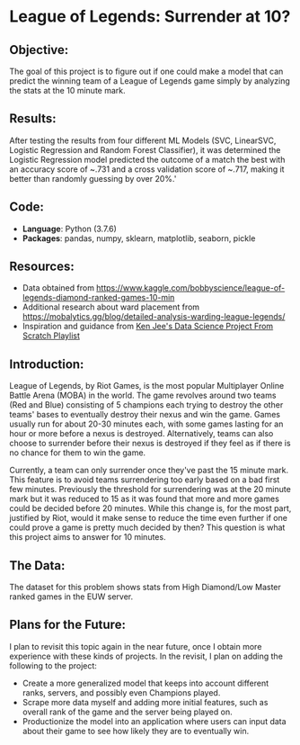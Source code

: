 # League of Legends: Surrender at 10?

## Objective:
  The goal of this project is to figure out if one could make a model that can predict the winning team of a League of Legends game simply by analyzing the stats at the 10 minute mark.
  
## Results:
  After testing the results from four different ML Models (SVC, LinearSVC, Logistic Regression and Random Forest Classifier), it was determined the Logistic Regression  model predicted the outcome of a match the best with an accuracy score of ~.731 and a cross validation score of ~.717, making it better than randomly guessing by over 20%.'
  
## Code:
* **Language**: Python (3.7.6)
* **Packages**: pandas, numpy, sklearn, matplotlib, seaborn, pickle
  
## Resources:
* Data obtained from https://www.kaggle.com/bobbyscience/league-of-legends-diamond-ranked-games-10-min
* Additional research about ward placement from https://mobalytics.gg/blog/detailed-analysis-warding-league-legends/
* Inspiration and guidance from [Ken Jee's Data Science Project From Scratch Playlist](https://www.youtube.com/playlist?list=PL2zq7klxX5ASFejJj80ob9ZAnBHdz5O1t)
  
## Introduction: 
  League of Legends, by Riot Games, is the most popular Multiplayer Online Battle Arena (MOBA) in the world. The game revolves around two teams (Red and Blue) consisting of 5 champions each trying to destroy the other teams' bases to eventually destroy their nexus and win the game. Games usually run for about 20-30 minutes each, with some games lasting for an hour or more before a nexus is destroyed. Alternatively, teams can also choose to surrender before their nexus is destroyed if they feel as if there is no chance for them to win the game.

  Currently, a team can only surrender once they've past the 15 minute mark. This feature is to avoid teams surrendering too early based on a bad first few minutes. Previously the threshold for surrendering was at the 20 minute mark but it was reduced to 15 as it was found that more and more games could be decided before 20 minutes. While this change is, for the most part, justified by Riot, would it make sense to reduce the time even further if one could prove a game is pretty much decided by then? This question is what this project aims to answer for 10 minutes.

## The Data:
  The dataset for this problem shows stats from High Diamond/Low Master ranked games in the EUW server.

## Plans for the Future:
  I plan to revisit this topic again in the near future, once I obtain more experience with these kinds of projects. In the revisit, I plan on adding the following to the project:
* Create a more generalized model that keeps into account different ranks, servers, and possibly even Champions played.
* Scrape more data myself and adding more initial features, such as overall rank of the game and the server being played on.
* Productionize the model into an application where users can input data about their game to see how likely they are to eventually win.
